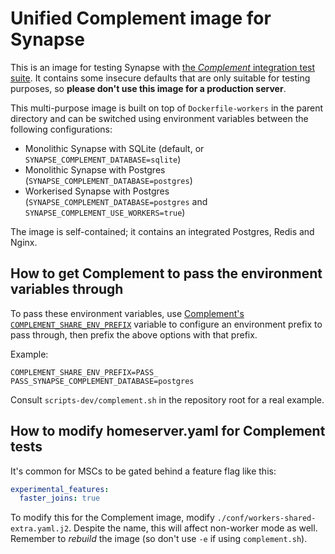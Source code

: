 # Unified Complement image for Synapse

This is an image for testing Synapse with [the *Complement* integration test suite][complement].
It contains some insecure defaults that are only suitable for testing purposes,
so **please don't use this image for a production server**.

This multi-purpose image is built on top of `Dockerfile-workers` in the parent directory
and can be switched using environment variables between the following configurations:

- Monolithic Synapse with SQLite (default, or `SYNAPSE_COMPLEMENT_DATABASE=sqlite`)
- Monolithic Synapse with Postgres (`SYNAPSE_COMPLEMENT_DATABASE=postgres`)
- Workerised Synapse with Postgres (`SYNAPSE_COMPLEMENT_DATABASE=postgres` and `SYNAPSE_COMPLEMENT_USE_WORKERS=true`)

The image is self-contained; it contains an integrated Postgres, Redis and Nginx.


## How to get Complement to pass the environment variables through

To pass these environment variables, use [Complement's `COMPLEMENT_SHARE_ENV_PREFIX`][complementEnv]
variable to configure an environment prefix to pass through, then prefix the above options
with that prefix.

Example:
```
COMPLEMENT_SHARE_ENV_PREFIX=PASS_ PASS_SYNAPSE_COMPLEMENT_DATABASE=postgres
```

Consult `scripts-dev/complement.sh` in the repository root for a real example.


[complement]: https://github.com/matrix-org/complement
[complementEnv]: https://github.com/matrix-org/complement/pull/382

## How to modify homeserver.yaml for Complement tests

It's common for MSCs to be gated behind a feature flag like this:
```yaml
experimental_features:
  faster_joins: true
```
To modify this for the Complement image, modify `./conf/workers-shared-extra.yaml.j2`. Despite the name,
this will affect non-worker mode as well. Remember to _rebuild_ the image (so don't use `-e` if using
`complement.sh`).
